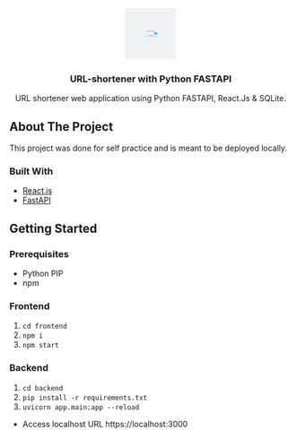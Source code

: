 <div align="center"><img src="./Capture.png" width="90" height="90"></div>

<div id="top"></div>
<h3 align="center">URL-shortener with Python FASTAPI</h3>

  <p align="center">
    URL shortener web application using Python FASTAPI, React.Js & SQLite.
  </p>
</div>

<!-- ABOUT THE PROJECT -->

## About The Project

This project was done for self practice and is meant to be deployed locally.

### Built With

- [React.js](https://reactjs.org/)
- [FastAPI](https://fastapi.tiangolo.com/)

<!-- GETTING STARTED -->

## Getting Started

### Prerequisites

- Python PIP
- npm

### Frontend

1. `cd frontend`
2. `npm i `
3. `npm start`

### Backend

1. `cd backend`
2. `pip install -r requirements.txt`
3. `uvicorn app.main:app --reload`

- Access localhost URL https://localhost:3000
